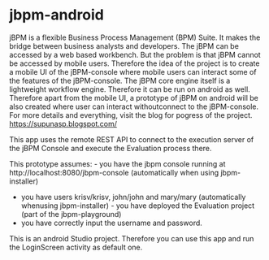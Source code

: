 # jbpm-android


jBPM is a flexible Business Process Management (BPM) Suite. It makes the bridge between business analysts and developers.
The jBPM can be accessed by a web based workbench. But the problem is that jBPM cannot be accessed by mobile users. Therefore
the idea of the project is to create a mobile UI of the jBPM-console where mobile users can interact some of the features of 
the jBPM-console. 
The jBPM core engine itself is a lightweight workflow engine. Therefore it can be run on android as well. Therefore apart 
from the mobile UI, a prototype of jBPM on android will be also created where user can interact withoutconnect to the 
jBPM-console.
For more details and everything, visit the blog for pogress of the project.
      https://supunasp.blogspot.com/

This app uses the remote REST API to connect to the execution server of the jBPM Console and execute the Evaluation process there.
 
 This prototype assumes: - you have the jbpm console running at
 http://localhost:8080/jbpm-console (automatically when using jbpm-installer)
  - you have users krisv/krisv, john/john and mary/mary (automatically whenusing jbpm-installer) - you have deployed the Evaluation project (part of the jbpm-playground)
  - you have correctly input the username and password.

This is an android Studio project.
Therefore you can use this app and run the LoginScreen activity as default one.
 
